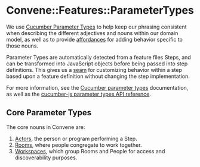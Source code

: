 # Convene::Features::ParameterTypes

We use [Cucumber Parameter Types] to help keep our phrasing consistent when
describing the different adjectives and nouns within our domain model, as well
as to provide [affordances] for adding behavior specific to those nouns.

Parameter Types are automatically detected from a feature files Steps, and can
be transformed into JavaScript objects before being passed into step
definitions. This gives us a [seam] for customizing behavior within a step based
upon a feature definition without changing the step implementation.

For more information, see the [Cucumber parameter types] documentation, as well
as the [cucumber-js parameter types API reference].

[affordances]: https://www.interaction-design.org/literature/topics/affordances
[seam]: https://wiki.c2.com/?SoftwareSeam
[cucumber parameter types]:
  https://cucumber.io/docs/cucumber/cucumber-expressions/#custom-parameter-types
[cucumber-js parameter types api reference]:
  https://github.com/cucumber/cucumber-js/blob/master/docs/support_files/api_reference.md#defineparametertypename-preferforregexpmatch-regexp-transformer-useforsnippets

## Core Parameter Types

The core nouns in Convene are:

1. [Actors], the person or program performing a Step.
2. [Rooms], where people congregate to work together.
3. [Workspaces], which group Rooms and People for access and discoverability
   purposes.

[actors]: ./actors.js
[rooms]: ./rooms.js
[workspaces]: ./workspaces.js
